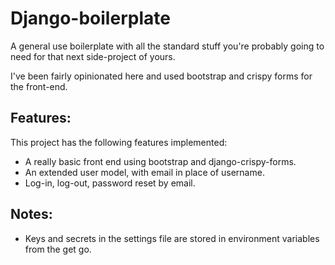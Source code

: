 # Django-boilerplate
A general use boilerplate with all the standard stuff you're probably going to need 
for that next side-project of yours. 

I've been fairly opinionated here and used bootstrap and crispy forms for the front-end.

## Features:

This project has the following features implemented:
 - A really basic front end using bootstrap and django-crispy-forms.
 - An extended user model, with email in place of username.
 - Log-in, log-out, password reset by email.


## Notes:
 - Keys and secrets in the settings file are stored in environment variables from the get
go.